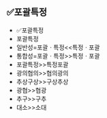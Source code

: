 ## ✅포괄특정
- ✅포괄특정
- 포괄특정
- 일반성=포괄ㆍ특정<<특정ㆍ포괄
- 통합성=포괄ㆍ특정>>특정ㆍ포괄
- 포괄특정>>특정포괄
- 광의협의>>협의광의
- 추상구상>>구상추상
- 광협>>협광
- 추구>>구추
- 대소>>소대